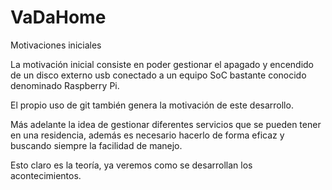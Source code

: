 # VaDaHome

Motivaciones iniciales

La motivación inicial consiste en poder gestionar el apagado y encendido de un disco externo usb conectado a un equipo SoC bastante conocido denominado Raspberry Pi.

El propio uso de git también genera la motivación de este desarrollo.

Más adelante la idea de gestionar diferentes servicios que se pueden tener en una residencia, además es necesario hacerlo de forma eficaz y buscando siempre la facilidad de manejo.

Esto claro es la teoría, ya veremos como se desarrollan los acontecimientos.
